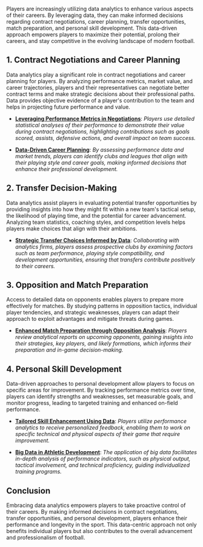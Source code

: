 Players are increasingly utilizing data analytics to enhance various aspects of their careers. By leveraging data, they can make informed decisions regarding contract negotiations, career planning, transfer opportunities, match preparation, and personal skill development. This data-driven approach empowers players to maximize their potential, prolong their careers, and stay competitive in the evolving landscape of modern football.

## 1. Contract Negotiations and Career Planning

Data analytics play a significant role in contract negotiations and career planning for players. By analyzing performance metrics, market value, and career trajectories, players and their representatives can negotiate better contract terms and make strategic decisions about their professional paths. Data provides objective evidence of a player's contribution to the team and helps in projecting future performance and value.

- [**Leveraging Performance Metrics in Negotiations**](https://www.nytimes.com/athletic/5166636/2024/01/03/football-contract-negotiation-data-analytics-transfers/): *Players use detailed statistical analyses of their performance to demonstrate their value during contract negotiations, highlighting contributions such as goals scored, assists, defensive actions, and overall impact on team success.*

- [**Data-Driven Career Planning**](https://analyisport.com/insights/how-football-players-are-using-data/): *By assessing performance data and market trends, players can identify clubs and leagues that align with their playing style and career goals, making informed decisions that enhance their professional development.*

## 2. Transfer Decision-Making

Data analytics assist players in evaluating potential transfer opportunities by providing insights into how they might fit within a new team's tactical setup, the likelihood of playing time, and the potential for career advancement. Analyzing team statistics, coaching styles, and competition levels helps players make choices that align with their ambitions.

- [**Strategic Transfer Choices Informed by Data**](https://www.scisports.com/track-record/our-role-in-his-decision-making-process/): *Collaborating with analytics firms, players assess prospective clubs by examining factors such as team performance, playing style compatibility, and development opportunities, ensuring that transfers contribute positively to their careers.*

## 3. Opposition and Match Preparation

Access to detailed data on opponents enables players to prepare more effectively for matches. By studying patterns in opposition tactics, individual player tendencies, and strategic weaknesses, players can adapt their approach to exploit advantages and mitigate threats during games.

- [**Enhanced Match Preparation through Opposition Analysis**](https://analyisport.com/insights/how-football-players-are-using-data/): *Players review analytical reports on upcoming opponents, gaining insights into their strategies, key players, and likely formations, which informs their preparation and in-game decision-making.*

## 4. Personal Skill Development

Data-driven approaches to personal development allow players to focus on specific areas for improvement. By tracking performance metrics over time, players can identify strengths and weaknesses, set measurable goals, and monitor progress, leading to targeted training and enhanced on-field performance.

- [**Tailored Skill Enhancement Using Data**](https://www.linkedin.com/pulse/how-data-revolutionizing-player-development-stepoutplay-kaxie/): *Players utilize performance analytics to receive personalized feedback, enabling them to work on specific technical and physical aspects of their game that require improvement.*

- [**Big Data in Athletic Development**](https://www.scienceforsport.com/big-data-in-football/): *The application of big data facilitates in-depth analysis of performance indicators, such as physical output, tactical involvement, and technical proficiency, guiding individualized training programs.*

## Conclusion

Embracing data analytics empowers players to take proactive control of their careers. By making informed decisions in contract negotiations, transfer opportunities, and personal development, players enhance their performance and longevity in the sport. This data-centric approach not only benefits individual players but also contributes to the overall advancement and professionalism of football.

